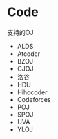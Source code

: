 # Code
支持的OJ
* ALDS
* Atcoder
* BZOJ
* CJOJ
* 洛谷
* HDU
* Hihocoder
* Codeforces
* POJ
* SPOJ
* UVA
* YLOJ